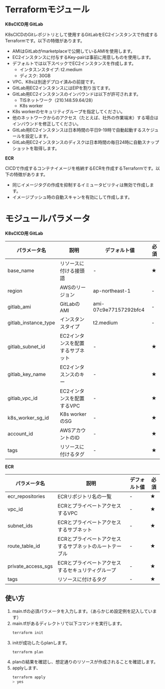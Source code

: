 # Terraformモジュール

**K8sCICD用 GitLab**

K8sCICDのGitレポジトリとして使用するGitLabをEC2インスタンスで作成するTerraformです。以下の特徴があります。

- AMIはGitLabがmarketplaceで公開しているAMIを使用します。
- EC2インスタンスに付与するKey-pairは事前に用意しものを使用します。
- デフォルトでは以下スペックでEC2インスタンスを作成します。
  - インタスンスタイプ: t2.medium
  - ディスク: 30GB
- VPC、K8sは別途デプロイ済みの前提です。
- GitLab用EC2インスタンスにはEIPを割り当てます。
- GitLab用EC2インスタンスのインバウンドは以下が許可されます。
  - TISネットワーク（210.148.59.64/28）
  - K8s worker
- K8s workerのセキュリティグループを指定してください。
- 他のネットワークからのアクセス（たとえば、社外の作業端末）する場合はインバウンドを修正してください。
- GitLab用EC2インスタンスは日本時間の平日9-19時で自動起動するスケジュールを設定します。
- GitLab用EC2インスタンスのディスクは日本時間の毎日24時に自動スナップショットを取得します。

**ECR**

CICDで作成するコンテナイメージを格納するECRを作成するTerraformです。以下の特徴があります。

- 同じイメージタグの作成を抑制するイミュータビリティは無効で作成します。
- イメージプッシュ時の自動スキャンを有効にして作成します。

# モジュールパラメータ

**K8sCICD用 GitLab**

|パラメータ名|説明|デフォルト値|必須|
|-|-|-|-|
|base_name|リソースに付ける接頭語|-|★|
|region|AWSのリージョン|ap-northeast-1|-|
|gitlab_ami|GitLabのAMI|ami-07c9e77157292bfc4|-|
|gitlab_instance_type|インスタンスタイプ|t2.medium|-|
|gitlab_subnet_id|EC2インタンスを配置するサブネット|-|★|
|gitlab_key_name|EC2インタスンスのキー|-|★|
|gitlab_vpc_id|EC2インタンスを配置するVPC|-|★|
|k8s_worker_sg_id|K8s workerのSG|-|★|
|account_id|AWSアカウントのID|-|★|
|tags|リソースに付けるタグ|-|★|

**ECR**

|パラメータ名|説明|デフォルト値|必須|
|-|-|-|-|
|ecr_repositories|ECRリポジトリ名の一覧|-|★|
|vpc_id|ECRとプライベートアクセスするVPC|-|★|
|subnet_ids|ECRとプライベートアクセスするサブネット|-|★|
|route_table_id|ECRとプライベートアクセスするサブネットのルートテーブル|-|★|
|private_access_sgs|ECRとプライベートアクセスするセキュリティグループ|-|★|
|tags|リソースに付けるタグ|-|★|

## 使い方
1. main.tfの必須パラメータを入力します。（あらかじめ設定例を記入しています）
2. main.tfがあるディレクトリで以下コマンドを実行します。
   ```sh
   terraform init
   ```
3. initが成功したらplanします。
   ```sh
   terraform plan
   ```
4. planの結果を確認し、想定通りのリソースが作成されることを確認します。
5. applyします、
   ``` sh
   terraform apply
   > yes
   ```